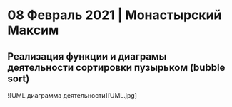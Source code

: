 # 08 Февраль 2021 | Монастырский Максим
## Реализация функции и диаграмы деятельности сортировки пузырьком (bubble sort)
![UML диаграмма деятельности][UML.jpg]
